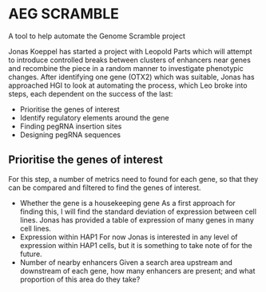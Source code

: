 # AEG SCRAMBLE
A tool to help automate the Genome Scramble project

Jonas Koeppel has started a project with Leopold Parts which will attempt to introduce controlled breaks between clusters of enhancers near genes and recombine the piece in a random manner to investigate phenotypic changes.
After identifying one gene (OTX2) which was suitable, Jonas has approached HGI to look at automating the process, which Leo broke into steps, each dependent on the success of the last:
  - Prioritise the genes of interest
  - Identify regulatory elements around the gene
  - Finding pegRNA insertion sites
  - Designing pegRNA sequences
  
## Prioritise the genes of interest
For this step, a number of metrics need to found for each gene, so that they can be compared and filtered to find the genes of interest.
  - Whether the gene is a housekeeping gene
      As a first approach for finding this, I will find the standard deviation of expression between cell lines. Jonas has provided a table of expression of many genes in many cell lines.
  - Expression within HAP1
      For now Jonas is interested in any level of expression within HAP1 cells, but it is something to take note of for the future.
  - Number of nearby enhancers
    Given a search area upstream and downstream of each gene, how many enhancers are present; and what proportion of this area do they take?
